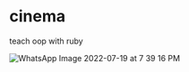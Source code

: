 # cinema
teach oop with ruby

![WhatsApp Image 2022-07-19 at 7 39 16 PM](https://user-images.githubusercontent.com/39681546/180358477-ed1cbede-b24a-45fb-b297-246f57667e45.jpeg)
